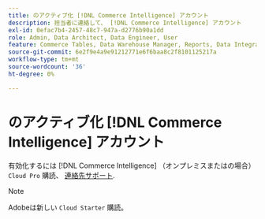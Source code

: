 ```yaml
---
title: のアクティブ化 [!DNL Commerce Intelligence] アカウント
description: 担当者に連絡して、 [!DNL Commerce Intelligence] アカウント
exl-id: 0efac7b4-2457-48c7-947a-d2776b90a1dd
role: Admin, Data Architect, Data Engineer, User
feature: Commerce Tables, Data Warehouse Manager, Reports, Data Integration
source-git-commit: 6e2f9e4a9e91212771e6f6baa8c2f8101125217a
workflow-type: tm+mt
source-wordcount: '36'
ht-degree: 0%

---
```


# のアクティブ化 [!DNL Commerce Intelligence] アカウント

有効化するには [!DNL Commerce Intelligence] （オンプレミスまたはの場合） `Cloud Pro` 購読、 [連絡先サポート](https://experienceleague.adobe.com/docs/commerce-knowledge-base/kb/troubleshooting/miscellaneous/mbi-service-policies.html).

>[!NOTE]
>
>Adobeは新しい `Cloud Starter` 購読。
